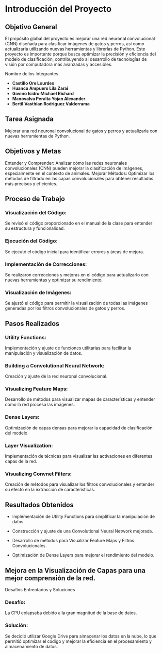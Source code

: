 # **Introducción del Proyecto**

## **Objetivo General**
El propósito global del proyecto es mejorar una red neuronal convolucional (CNN) diseñada para clasificar imágenes de gatos y perros, así como actualizarla utilizando nuevas herramientas y librerías de Python. Este proyecto es importante porque busca optimizar la precisión y eficiencia del modelo de clasificación, contribuyendo al desarrollo de tecnologías de visión por computadora más avanzadas y accesibles.

Nombre de los Integrantes
- **Castillo Ore Lourdes**
- **Huanca Ampuero Lila Zarai**
- **Gavino Isidro Michael Richard**
- **Manosalva Peralta Yojan Alexander**
- **Bertil Vasthian Rodriguez Valderrama**

## Tarea Asignada
Mejorar una red neuronal convolucional de gatos y perros y actualizarla con nuevas herramientas de Python.

## Objetivos y Metas
Entender y Comprender: Analizar cómo las redes neuronales convolucionales (CNN) pueden mejorar la clasificación de imágenes, especialmente en el contexto de animales.
Mejorar Métodos: Optimizar los métodos de filtrado en las capas convolucionales para obtener resultados más precisos y eficientes.

## Proceso de Trabajo

### Visualización del Código: 
Se revisó el código proporcionado en el manual de la clase para entender su estructura y funcionalidad.

### Ejecución del Código: 
Se ejecutó el código inicial para identificar errores y áreas de mejora.

### Implementación de Correcciones: 
Se realizaron correcciones y mejoras en el código para actualizarlo con nuevas herramientas y optimizar su rendimiento.

### Visualización de Imágenes: 
Se ajustó el código para permitir la visualización de todas las imágenes generadas por los filtros convolucionales de gatos y perros.

## Pasos Realizados

### Utility Functions: 
Implementación y ajuste de funciones utilitarias para facilitar la manipulación y visualización de datos.

### Building a Convolutional Neural Network: 
Creación y ajuste de la red neuronal convolucional.

### Visualizing Feature Maps: 
Desarrollo de métodos para visualizar mapas de características y entender cómo la red procesa las imágenes.

### Dense Layers: 
Optimización de capas densas para mejorar la capacidad de clasificación del modelo.

### Layer Visualization: 
Implementación de técnicas para visualizar las activaciones en diferentes capas de la red.

### Visualizing Convnet Filters: 
Creación de métodos para visualizar los filtros convolucionales y entender su efecto en la extracción de características.

## Resultados Obtenidos

- Implementación de Utility Functions para simplificar la manipulación de datos.

- Construcción y ajuste de una Convolutional Neural Network mejorada.

- Desarrollo de métodos para Visualizar Feature Maps y Filtros Convolucionales.

- Optimización de Dense Layers para mejorar el rendimiento del modelo.
  
## Mejora en la Visualización de Capas para una mejor comprensión de la red.
Desafíos Enfrentados y Soluciones

### Desafío: 
La CPU colapsaba debido a la gran magnitud de la base de datos.

### Solución: 
Se decidió utilizar Google Drive para almacenar los datos en la nube, lo que permitió optimizar el código y mejorar la eficiencia en el procesamiento y almacenamiento de datos.
